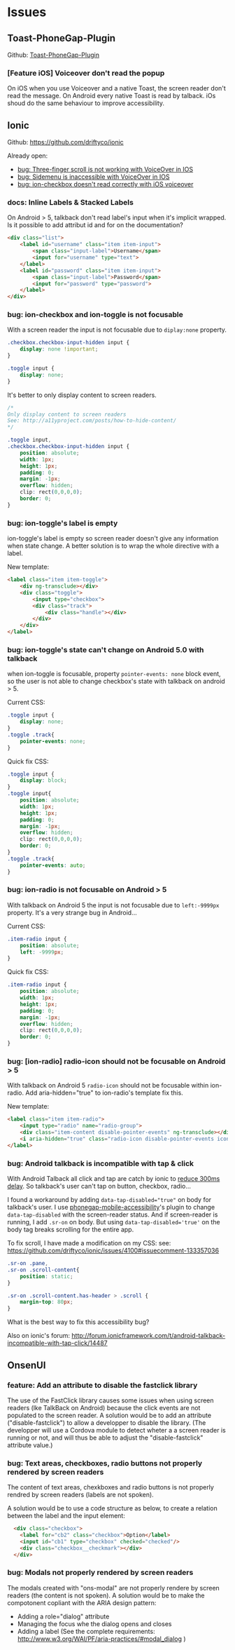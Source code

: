 # Issues

## Toast-PhoneGap-Plugin

Github: [Toast-PhoneGap-Plugin](https://github.com/EddyVerbruggen/Toast-PhoneGap-Plugin)

### [Feature iOS] Voiceover don't read the popup

On iOS when you use Voiceover and a native Toast, the screen reader don't read the message.
On Android every native Toast is read by talback.
iOs shoud do the same behaviour to improve accessibility.

## Ionic

Github: https://github.com/driftyco/ionic

Already open:
* [bug: Three-finger scroll is not working with VoiceOver in IOS](https://github.com/driftyco/ionic/issues/4100)
* [bug: Sidemenu is inaccessible with VoiceOver in IOS](https://github.com/driftyco/ionic/issues/4099)
* [bug: ion-checkbox doesn't read correctly with iOS voiceover](https://github.com/driftyco/ionic/issues/3153)

### docs: Inline Labels & Stacked Labels

On Android > 5, talkback don't read label's input when it's implicit wrapped.
Is it possible to add attribut id and for on the documentation?

```html
<div class="list">
	<label id="username" class="item item-input">
		<span class="input-label">Username</span>
		<input for="username" type="text">
	</label>
	<label id="password" class="item item-input">
		<span class="input-label">Password</span>
		<input for="password" type="password">
	</label>
</div>
```

### bug: ion-checkbox and ion-toggle is not focusable

With a screen reader the input is not focusable due to `diplay:none` property.

```css
.checkbox.checkbox-input-hidden input {
    display: none !important;
}

.toggle input {
    display: none;
}
```

It's better to only display content to screen readers.


```css
/*
Only display content to screen readers
See: http://a11yproject.com/posts/how-to-hide-content/
*/

.toggle input,
.checkbox.checkbox-input-hidden input {
	position: absolute;
	width: 1px;
	height: 1px;
	padding: 0;
	margin: -1px;
	overflow: hidden;
	clip: rect(0,0,0,0);
	border: 0;
}
```

### bug: ion-toggle's label is empty

ion-toggle's label is empty so screen reader doesn't give any information when state change.
A better solution is to wrap the whole directive with a label.


New template:
```html
<label class="item item-toggle">
	<div ng-transclude></div>
	<div class="toggle">
		<input type="checkbox">
		<div class="track">
			<div class="handle"></div>
		</div>
	</div>
</label>
```

### bug: ion-toggle's state can't change on Android 5.0 with talkback

when ion-toggle is focusable, property `pointer-events: none` block event, so the user is not able to change checkbox's state with talkback on android > 5.

Current CSS:
```css
.toggle input {
	display: none;
}
.toggle .track{
	pointer-events: none;
}
```

Quick fix CSS:
```css
.toggle input {
	display: block;
}
.toggle input{
	position: absolute;
	width: 1px;
	height: 1px;
	padding: 0;
	margin: -1px;
	overflow: hidden;
	clip: rect(0,0,0,0);
	border: 0;
}
.toggle .track{
	pointer-events: auto;
}
```

### bug: ion-radio is not focusable on Android > 5

With talkback on Android 5 the input is not focusable due to `left:-9999px` property.
It's a very strange bug in Android...

Current CSS:
```css
.item-radio input {
    position: absolute;
    left: -9999px;
}
```

Quick fix CSS:
```css
.item-radio input {
	position: absolute;
	width: 1px;
	height: 1px;
	padding: 0;
	margin: -1px;
	overflow: hidden;
	clip: rect(0,0,0,0);
	border: 0;
}
```

### bug: [ion-radio] radio-icon should not be focusable on Android > 5

With talkback on Android 5 `radio-icon` should not be focusable within ion-radio.
Add aria-hidden="true" to ion-radio's template fix this.

New template:
```html
<label class="item item-radio">
	<input type="radio" name="radio-group">
	<div class="item-content disable-pointer-events" ng-transclude></div>
	<i aria-hidden="true" class="radio-icon disable-pointer-events icon ion-checkmark"></i>
</label>
```

### bug: Android talkback is incompatible with tap & click

With Android Talback all click and tap are catch by ionic to [reduce 300ms delay](http://blog.ionic.io/hybrid-apps-and-the-curse-of-the-300ms-delay/).
So talkback's user can't tap on button, checkbox, radio...

I found a workaround by adding `data-tap-disabled="true"` on body for talkback's user.
I use [phonegap-mobile-accessibility](https://github.com/phonegap/phonegap-mobile-accessibility)'s plugin to change `data-tap-disabled` with the screen-reader status.
And if screen-reader is running, I add `.sr-on` on body.
But using `data-tap-disabled='true'` on the body tag breaks scrolling for the entire app.

To fix scroll, I have made a modification on my CSS:
see: https://github.com/driftyco/ionic/issues/4100#issuecomment-133357036

```css
.sr-on .pane,
.sr-on .scroll-content{
    position: static;
}

.sr-on .scroll-content.has-header > .scroll {
    margin-top: 80px;
}
```

What is the best way to fix this accessibility bug?

Also on ionic's forum: http://forum.ionicframework.com/t/android-talkback-incompatible-with-tap-click/14487


## OnsenUI


### feature: Add an attribute to disable the fastclick library

The use of the FastClick library causes some issues when using screen readers (lke TalkBack on Android) because the click events are not populated to the screen reader.
A solution would be to add an attribute ("disable-fastclick") to allow a developper to disable the library. (The developper will use a Cordova module to detect wheter a a screen reader is running or not, and will thus be able to adjust the "disable-fastclick" attribute value.)


### bug: Text areas, checkboxes, radio buttons not properly rendered by screen readers

The content of text areas, chexkboxes and radio buttons is not properly rendred by screen readers (labels are not spoken).

A solution would be to use a code structure as below, to create a relation between the label and the input element:
```html
  <div class="checkbox">
    <label for="cb2" class="checkbox">Option</label>
    <input id="cb1" type="checkbox" checked="checked"/>
    <div class="checkbox__checkmark"></div>
  </div>
```

### bug: Modals not properly rendered by screen readers

The modals created with "ons-modal" are not properly rendere by screen readers (the content is not spoken).
A solution would be to make the compotonent copliant with the ARIA design pattern:
* Adding a role="dialog" attribute
* Managing the focus whe the dialog opens and closes
* Adding a label
(See the complete requirements: http://www.w3.org/WAI/PF/aria-practices/#modal_dialog ) 
